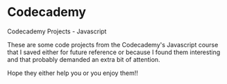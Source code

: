 # Codecademy
Codecademy Projects - Javascript

These are some code projects from the Codecademy's Javascript course that I saved either for future reference or because I found them interesting and that probably demanded an extra bit of attention.

Hope they either help you or you enjoy them!!
